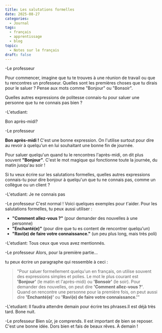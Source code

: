 ```yaml
---
title: Les salutations formelles
date: 2025-08-27
categories:
  - Journal
tags:
  - français
  - apprentissage
  - blog
topic:
  - Notes sur le français
draft: false
---
```

-Le professeur 

Pour commencer, imagine que tu te trouves à une réunion de travail ou que tu rencontres un professeur. Quelles sont les premières choses que tu dirais pour le saluer ? Pense aux mots comme "Bonjour" ou "Bonsoir".

Quelles autres expressions de politesse connais-tu pour saluer une personne que tu ne connais pas bien ?

-L'etudiant: 

Bon après-midi?

-Le professeur 

**Bon après-midi !** C'est une bonne expression. On l'utilise surtout pour dire au revoir à quelqu'un en lui souhaitant une bonne fin de journée.

Pour saluer quelqu'un quand tu le rencontres l'après-midi, on dit plus souvent **"Bonjour"**. C'est le mot magique qui fonctionne toute la journée, du matin jusqu'au soir !

Si tu veux écrire sur les salutations formelles, quelles autres expressions connais-tu pour dire bonjour à quelqu'un que tu ne connais pas, comme un collègue ou un client ?

-L'etudiant: 
Je ne connais pas

-Le professeur 
C'est normal !
Voici quelques exemples pour t'aider. Pour les salutations formelles, tu peux aussi utiliser :

- **"Comment allez-vous ?"** (pour demander des nouvelles à une personne)
- **"Enchanté(e)"** (pour dire que tu es content de rencontrer quelqu'un)
- **"Ravi(e) de faire votre connaissance."** (un peu plus long, mais très poli)


-L'etudiant: 
Tous ceux que vous avez mentionnés.

-Le professeur 
Alors, pour la première partie...

tu peux écrire un paragraphe qui ressemble à ceci :

> "Pour saluer formellement quelqu'un en français, on utilise souvent des expressions simples et polies. Le mot le plus courant est **'Bonjour'** (le matin et l'après-midi) ou **'Bonsoir'** (le soir). Pour demander des nouvelles, on peut dire **'Comment allez-vous ?'**. Quand on rencontre une personne pour la première fois, on peut aussi dire **'Enchanté(e)'** ou **'Ravi(e) de faire votre connaissance.'**"

-L'etudiant: 
Il faudra attendre demain pour écrire tes phrases.Il est déjà très tard. Bone nuit.

-Le professeur 
Bien sûr, je comprends. Il est important de bien se reposer.
C'est une bonne idée.
Dors bien et fais de beaux rêves. À demain !
